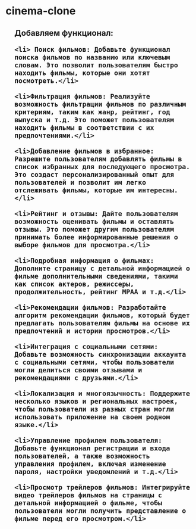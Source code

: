 # cinema-clone

<ul><h2>Добавляем функционал:</b>
        
    <li> Поиск фильмов: Добавьте функционал поиска фильмов по названию или ключевым словам. Это позволит пользователям быстро находить фильмы, которые они хотят посмотреть.</li>

    <li>Фильтрация фильмов: Реализуйте возможность фильтрации фильмов по различным критериям, таким как жанр, рейтинг, год выпуска и т.д. Это поможет пользователям находить фильмы в соответствии с их предпочтениями.</li>

    <li>Добавление фильмов в избранное: Разрешите пользователям добавлять фильмы в список избранных для последующего просмотра. Это создаст персонализированный опыт для пользователей и позволит им легко отслеживать фильмы, которые им интересны.</li>

    <li>Рейтинг и отзывы: Дайте пользователям возможность оценивать фильмы и оставлять отзывы. Это поможет другим пользователям принимать более информированные решения о выборе фильмов для просмотра.</li>

    <li>Подробная информация о фильмах: Дополните страницу с детальной информацией о фильме дополнительными сведениями, такими как список актеров, режиссеры, продолжительность, рейтинг MPAA и т.д.</li>

    <li>Рекомендации фильмов: Разработайте алгоритм рекомендации фильмов, который будет предлагать пользователям фильмы на основе их предпочтений и истории просмотров.</li>

    <li>Интеграция с социальными сетями: Добавьте возможность синхронизации аккаунта с социальными сетями, чтобы пользователи могли делиться своими отзывами и рекомендациями с друзьями.</li>

    <li>Локализация и многоязычность: Поддержите несколько языков и региональных настроек, чтобы пользователи из разных стран могли использовать приложение на своем родном языке.</li>

    <li>Управление профилем пользователя: Добавьте функционал регистрации и входа пользователей, а также возможность управления профилем, включая изменение пароля, настройки уведомлений и т.д.</li>

    <li>Просмотр трейлеров фильмов: Интегрируйте видео трейлеров фильмов на страницы с детальной информацией о фильме, чтобы пользователи могли получить представление о фильме перед его просмотром.</li>
</ul>
